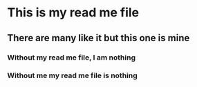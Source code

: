 # This is my read me file
## There are many like it but this one is mine
### Without my read me file, I am nothing
### Without me my read me file is nothing
